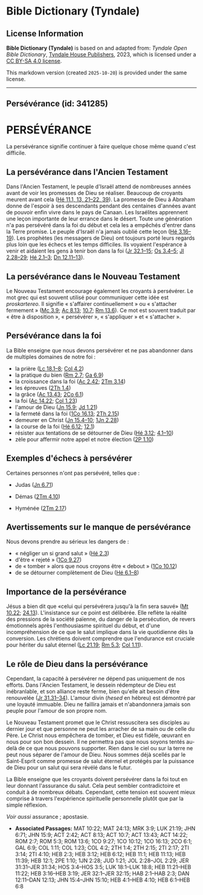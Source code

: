 # Bible Dictionary (Tyndale)

## License Information

**Bible Dictionary (Tyndale)** is based on and adapted from: _Tyndale Open Bible Dictionary_, [Tyndale House Publishers](https://tyndaleopenresources.com/), 2023, which is licensed under a [CC BY-SA 4.0 license](https://creativecommons.org/licenses/by-sa/4.0/legalcode.en).

This markdown version (created `2025-10-20`) is provided under the same license.



--------------------------------

## Persévérance (id: 341285)

PERSÉVÉRANCE
============

La persévérance signifie continuer à faire quelque chose même quand c'est difficile.

La persévérance dans l'Ancien Testament
---------------------------------------

Dans l'Ancien Testament, le peuple d'Israël attend de nombreuses années avant de voir les promesses de Dieu se réaliser. Beaucoup de croyants meurent avant cela ([Hé 11\.1, 13, 21](https://ref.ly/Heb11:1,Heb11:13,Heb11:21-Heb11:22,Heb11:39)[–](https://ref.ly/Heb11:1)[22, 39](https://ref.ly/Heb11:1,Heb11:13,Heb11:21-Heb11:22,Heb11:39)). La promesse de Dieu à Abraham donne de l'espoir à ses descendants pendant des centaines d'années avant de pouvoir enfin vivre dans le pays de Canaan. Les Israélites apprennent une leçon importante de leur errance dans le désert. Toute une génération n'a pas persévéré dans la foi du début et cela les a empêchés d'entrer dans la Terre promise. Le peuple d'Israël n'a jamais oublié cette leçon ([Hé 3\.16–19](https://ref.ly/Heb3:16-Heb3:19)). Les prophètes (les messagers de Dieu) ont toujours porté leurs regards plus loin que les échecs et les temps difficiles. Ils voyaient l'espérance à venir et aidaient les gens à tenir bon dans la foi ([Jr 32\.1–15](https://ref.ly/Jer32:1-Jer32:15); [Os 3\.4–5](https://ref.ly/Hos3:4-Hos3:5); [Jl 2\.28–29](https://ref.ly/Joel2:28-Joel2:29); [Hé 2\.1–3](https://ref.ly/Hab2:1-Hab2:3); [Dn 12\.11–13](https://ref.ly/Dan12:11-Dan12:13)).

La persévérance dans le Nouveau Testament
-----------------------------------------

Le Nouveau Testament encourage également les croyants à persévérer. Le mot grec qui est souvent utilisé pour communiquer cette idée est *proskartereo.* Il signifie « s'affairer continuellement » ou « s'attacher fermement » ([Mc 3\.9](https://ref.ly/Mark3:9); [Ac 8\.13](https://ref.ly/Acts8:13); [10\.7](https://ref.ly/Acts10:7); [Rm 13\.6](https://ref.ly/Rom13:6)). Ce mot est souvent traduit par « être à disposition », « persévérer », « s'appliquer » et « s'attacher ».

Persévérance dans la foi
------------------------

La Bible enseigne que nous devons persévérer et ne pas abandonner dans de multiples domaines de notre foi :

* la prière ([Lc 18\.1–8](https://ref.ly/Luke18:1-Luke18:8); [Col 4\.2](https://ref.ly/Col4:2))
* la pratique du bien ([Rm 2\.7](https://ref.ly/Rom2:7); [Ga 6\.9](https://ref.ly/Gal6:9))
* la croissance dans la foi ([Ac 2\.42](https://ref.ly/Acts2:42); [2Tm 3\.14](https://ref.ly/2Tim3:14))
* les épreuves ([2Th 1\.4](https://ref.ly/2Thess1:4))
* la grâce ([Ac 13\.43](https://ref.ly/Acts13:43); [2Co 6\.1](https://ref.ly/2Cor6:1))
* la foi ([Ac 14\.22](https://ref.ly/Acts14:22); [Col 1\.23](https://ref.ly/Col1:23))
* l'amour de Dieu ([Jn 15\.9](https://ref.ly/John15:9); [Jd 1\.21](https://ref.ly/Jude1:21))
* la fermeté dans la foi ([1Co 16\.13](https://ref.ly/1Cor16:13); [2Th 2\.15](https://ref.ly/2Thess2:15))
* demeurer en Christ ([Jn 15\.4–10](https://ref.ly/John15:4-John15:10); [1Jn 2\.28](https://ref.ly/1John2:28))
* la course de la foi ([Hé 6\.12](https://ref.ly/Heb6:12); [12\.1](https://ref.ly/Heb12:1))
* résister aux tentations de se détourner de Dieu ([Hé 3\.12](https://ref.ly/Heb3:12); [4\.1–10](https://ref.ly/Heb4:1-Heb4:10))
* zèle pour affermir notre appel et notre élection ([2P 1\.10](https://ref.ly/2Pet1:10))

Exemples d'échecs à persévérer
------------------------------

Certaines personnes n'ont pas persévéré, telles que :

* Judas ([Jn 6\.71](https://ref.ly/John6:71))

* Démas ([2Tm 4\.10](https://ref.ly/2Tim4:10))
* Hyménée ([2Tm 2\.17](https://ref.ly/2Tim2:17))

Avertissements sur le manque de persévérance
--------------------------------------------

Nous devons prendre au sérieux les dangers de :

* « négliger un si grand salut » ([Hé 2\.3](https://ref.ly/Heb2:3))
* d'être « rejeté » ([1Co 9\.27](https://ref.ly/1Cor9:27))
* de « tomber » alors que nous croyons être « debout » ([1Co 10\.12](https://ref.ly/1Cor10:12))
* de se détourner complètement de Dieu ([Hé 6\.1–8](https://ref.ly/Heb6:1-Heb6:8))

Importance de la persévérance
-----------------------------

Jésus a bien dit que «celui qui persévérera jusqu'à la fin sera sauvé» ([Mt 10\.22](https://ref.ly/Matt10:22); [24\.13](https://ref.ly/Matt24:13)). L'insistance sur ce point est délibérée. Elle reflète la réalité des pressions de la société païenne, du danger de la persécution, de revers émotionnels après l'enthousiasme spirituel du début, et d'une incompréhension de ce que le salut implique dans la vie quotidienne dès la conversion. Les chrétiens doivent comprendre que l'endurance est cruciale pour hériter du salut éternel ([Lc 21\.19](https://ref.ly/Luke21:19); [Rm 5\.3](https://ref.ly/Rom5:3); [Col 1\.11](https://ref.ly/Col1:11)).

Le rôle de Dieu dans la persévérance
------------------------------------

Cependant, la capacité à persévérer ne dépend pas uniquement de nos efforts. Dans l'Ancien Testament, le dessein rédempteur de Dieu est inébranlable, et son alliance reste ferme, bien qu'elle ait besoin d'être renouvelée ([Jr 31\.31–34](https://ref.ly/Jer31:31-Jer31:34)). L'amour divin (*hesed* en hébreu) est démontré par une loyauté immuable. Dieu ne faillira jamais et n'abandonnera jamais son peuple pour l'amour de son propre nom.

Le Nouveau Testament promet que le Christ ressuscitera ses disciples au dernier jour et que personne ne peut les arracher de sa main ou de celle du Père. Le Christ nous empêchera de tomber, et Dieu est fidèle, œuvrant en nous pour son bon dessein. Il ne permettra pas que nous soyons tentés au\-delà de ce que nous pouvons supporter. Rien dans le ciel ou sur la terre ne peut nous séparer de l'amour de Dieu. Nous sommes déjà scellés par le Saint\-Esprit comme promesse de salut éternel et protégés par la puissance de Dieu pour un salut qui sera révélé dans le futur.

La Bible enseigne que les croyants doivent persévérer dans la foi tout en leur donnant l'assurance du salut. Cela peut sembler contradictoire et conduit à de nombreux débats. Cependant, cette tension est souvent mieux comprise à travers l'expérience spirituelle personnelle plutôt que par la simple réflexion.

*Voir aussi* assurance ; apostasie.

* **Associated Passages:** MAT 10:22; MAT 24:13; MRK 3:9; LUK 21:19; JHN 6:71; JHN 15:9; ACT 2:42; ACT 8:13; ACT 10:7; ACT 13:43; ACT 14:22; ROM 2:7; ROM 5:3; ROM 13:6; 1CO 9:27; 1CO 10:12; 1CO 16:13; 2CO 6:1; GAL 6:9; COL 1:11; COL 1:23; COL 4:2; 2TH 1:4; 2TH 2:15; 2TI 2:17; 2TI 3:14; 2TI 4:10; HEB 2:3; HEB 3:12; HEB 6:12; HEB 11:1; HEB 11:13; HEB 11:39; HEB 12:1; 2PE 1:10; 1JN 2:28; JUD 1:21; JOL 2:28–JOL 2:29; JER 31:31–JER 31:34; HOS 3:4–HOS 3:5; LUK 18:1–LUK 18:8; HEB 11:21–HEB 11:22; HEB 3:16–HEB 3:19; JER 32:1–JER 32:15; HAB 2:1–HAB 2:3; DAN 12:11–DAN 12:13; JHN 15:4–JHN 15:10; HEB 4:1–HEB 4:10; HEB 6:1–HEB 6:8

